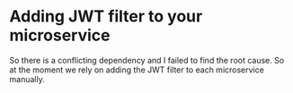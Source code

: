 # Adding JWT filter to your microservice
So there is a conflicting dependency and I failed to find the root cause. So at the moment we rely on adding the JWT filter to each microservice manually.

